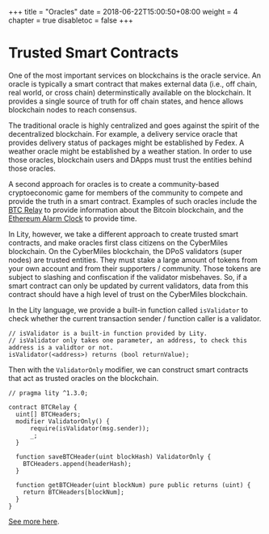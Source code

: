 +++
title = "Oracles"
date = 2018-06-22T15:00:50+08:00
weight = 4
chapter = true
disabletoc = false
+++

# Trusted Smart Contracts

One of the most important services on blockchains is the oracle service. An oracle is typically a smart contract that makes external data (i.e., off chain, real world, or cross chain) determinstically available on the blockchain. It provides a single source of truth for off chain states, and hence allows blockchain nodes to reach consensus.

The traditional oracle is highly centralized and goes against the spirit of the decentralized blockchain. For example, a delivery service oracle that provides delivery status of packages might be established by Fedex. A weather oracle might be established by a weather station. In order to use those oracles, blockchain users and DApps must trust the entities behind those oracles.

A second approach for oracles is to create a community-based cryptoeconomic game for members of the community to compete and provide the truth in a smart contract. Examples of such oracles include the [BTC Relay](http://btcrelay.org/) to provide information about the Bitcoin blockchain, and the [Ethereum Alarm Clock](https://www.ethereum-alarm-clock.com/) to provide time.

In Lity, however, we take a different approach to create trusted smart contracts, and make oracles first class citizens on the CyberMiles blockchain. On the CyberMiles blockchain, the DPoS validators (super nodes) are trusted entities. They must stake a large amount of tokens from your own account and from their supporters / community. Those tokens are subject to slashing and confiscation if the validator misbehaves. So, if a smart contract can only be updated by current validators, data from this contract should have a high level of trust on the CyberMiles blockchain.

In the Lity language, we provide a built-in function called `isValidator` to check whether the current transaction sender / function caller is a validator. 

```
// isValidator is a built-in function provided by Lity.
// isValidator only takes one parameter, an address, to check this address is a validtor or not.
isValidator(<address>) returns (bool returnValue);
```

Then with the `ValidatorOnly` modifier, we can construct smart contracts that act as trusted oracles on the blockchain. 

```
// pragma lity ^1.3.0;

contract BTCRelay {
  uint[] BTCHeaders;
  modifier ValidatorOnly() {
      require(isValidator(msg.sender));
      _;
  }

  function saveBTCHeader(uint blockHash) ValidatorOnly {
    BTCHeaders.append(headerHash);
  }

  function getBTCHeader(uint blockNum) pure public returns (uint) {
    return BTCHeaders[blockNum];
  }
}
```

[See more here](https://lity.readthedocs.io/en/latest/validator-only-contract.html#validator-only-contract).
